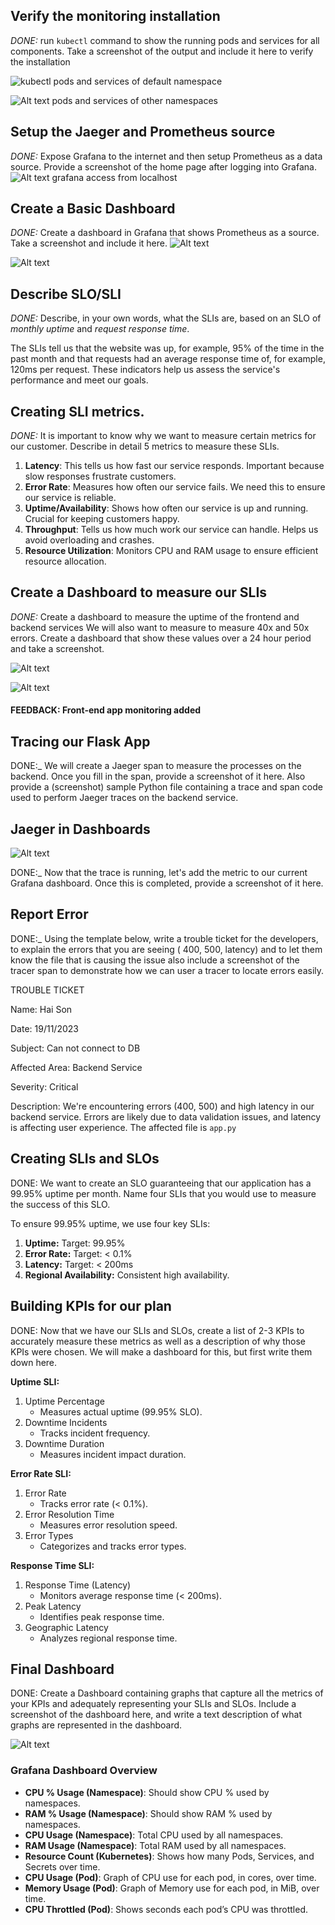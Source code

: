 ## Verify the monitoring installation

_DONE:_ run `kubectl` command to show the running pods and services for all components. Take a screenshot of the output
and include it here to verify the installation

![![kubectl](./answer-img/kubectl-get-pods-svc.png)](answer-img/kubectl-get-pod-svc-deployment.png)
pods and services of default namespace

![Alt text](answer-img/kubectl-get-pod-svc-deployment-monitor-obser.png)
pods and services of other namespaces

## Setup the Jaeger and Prometheus source

_DONE:_ Expose Grafana to the internet and then setup Prometheus as a data source. Provide a screenshot of the home page
after logging into Grafana.
![Alt text](answer-img/grafana-home.png)
grafana access from localhost

## Create a Basic Dashboard

_DONE:_ Create a dashboard in Grafana that shows Prometheus as a source. Take a screenshot and include it here.
![Alt text](answer-img/prometheus-as-source.png)

![Alt text](answer-img/simple-dashboard.png)

## Describe SLO/SLI

_DONE:_ Describe, in your own words, what the SLIs are, based on an SLO of _monthly uptime_ and _request response time_.

The SLIs tell us that the website was up, for example, 95% of the time in the past month and that requests had an
average response time of, for example, 120ms per request. These indicators help us assess the service's performance and
meet our goals.

## Creating SLI metrics.

_DONE:_ It is important to know why we want to measure certain metrics for our customer. Describe in detail 5 metrics to
measure these SLIs.

1. **Latency**: This tells us how fast our service responds. Important because slow responses frustrate customers.
2. **Error Rate**: Measures how often our service fails. We need this to ensure our service is reliable.
3. **Uptime/Availability**: Shows how often our service is up and running. Crucial for keeping customers happy.
4. **Throughput**: Tells us how much work our service can handle. Helps us avoid overloading and crashes.
5. **Resource Utilization**: Monitors CPU and RAM usage to ensure efficient resource allocation.

## Create a Dashboard to measure our SLIs

_DONE:_ Create a dashboard to measure the uptime of the frontend and backend services We will also want to measure to
measure 40x and 50x errors. Create a dashboard that show these values over a 24 hour period and take a screenshot.

![Alt text](answer-img/sli-dashboard.png)

![Alt text](answer-img/front-end-app-grafana.png)

#### FEEDBACK: Front-end app monitoring added

## Tracing our Flask App

DONE:\_ We will create a Jaeger span to measure the processes on the backend. Once you fill in the span, provide a
screenshot of it here. Also provide a (screenshot) sample Python file containing a trace and span code used to perform
Jaeger traces on the backend service.

## Jaeger in Dashboards

![Alt text](answer-img/jaeger-trace-UI.png)

DONE:\_ Now that the trace is running, let's add the metric to our current Grafana dashboard. Once this is completed,
provide a screenshot of it here.

## Report Error

DONE:\_ Using the template below, write a trouble ticket for the developers, to explain the errors that you are seeing (
400, 500, latency) and to let them know the file that is causing the issue also include a screenshot of the tracer span
to demonstrate how we can user a tracer to locate errors easily.

TROUBLE TICKET

Name: Hai Son

Date: 19/11/2023

Subject: Can not connect to DB

Affected Area: Backend Service

Severity: Critical

Description: We're encountering errors (400, 500) and high latency in our backend service. Errors are likely due to data
validation issues, and latency is affecting user experience. The affected file is `app.py`

## Creating SLIs and SLOs

DONE: We want to create an SLO guaranteeing that our application has a 99.95% uptime per month. Name four SLIs that you
would use to measure the success of this SLO.

To ensure 99.95% uptime, we use four key SLIs:

1. **Uptime:** Target: 99.95%
2. **Error Rate:** Target: < 0.1%
3. **Latency:** Target: < 200ms
4. **Regional Availability:** Consistent high availability.

## Building KPIs for our plan

DONE: Now that we have our SLIs and SLOs, create a list of 2-3 KPIs to accurately measure these metrics as well as a
description of why those KPIs were chosen. We will make a dashboard for this, but first write them down here.

**Uptime SLI:**

1. Uptime Percentage
   - Measures actual uptime (99.95% SLO).
2. Downtime Incidents
   - Tracks incident frequency.
3. Downtime Duration
   - Measures incident impact duration.

**Error Rate SLI:**

1. Error Rate
   - Tracks error rate (< 0.1%).
2. Error Resolution Time
   - Measures error resolution speed.
3. Error Types
   - Categorizes and tracks error types.

**Response Time SLI:**

1. Response Time (Latency)
   - Monitors average response time (< 200ms).
2. Peak Latency
   - Identifies peak response time.
3. Geographic Latency
   - Analyzes regional response time.

## Final Dashboard

DONE: Create a Dashboard containing graphs that capture all the metrics of your KPIs and adequately representing your
SLIs and SLOs. Include a screenshot of the dashboard here, and write a text description of what graphs are represented
in the dashboard.

![Alt text](answer-img/overview-dashboard.png)

### Grafana Dashboard Overview

- **CPU % Usage (Namespace)**: Should show CPU % used by namespaces.
- **RAM % Usage (Namespace)**: Should show RAM % used by namespaces.
- **CPU Usage (Namespace)**: Total CPU used by all namespaces.
- **RAM Usage (Namespace)**: Total RAM used by all namespaces.
- **Resource Count (Kubernetes)**: Shows how many Pods, Services, and Secrets over time.
- **CPU Usage (Pod)**: Graph of CPU use for each pod, in cores, over time.
- **Memory Usage (Pod)**: Graph of Memory use for each pod, in MiB, over time.
- **CPU Throttled (Pod)**: Shows seconds each pod’s CPU was throttled.
